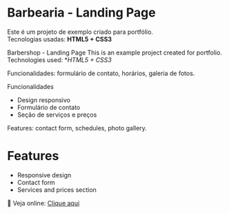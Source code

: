 # Barbearia - Landing Page                                                       

Este é um projeto de exemplo criado para portfólio.                    
Tecnologias usadas: **HTML5 + CSS3**                                        


Barbershop - Landing Page
This is an example project created for portfolio.
Technologies used: **HTML5 + CSS3*

Funcionalidades: formulário de contato, horários, galeria de fotos.

Funcionalidades
- Design responsivo
- Formulário de contato
- Seção de serviços e preços

Features: contact form, schedules, photo gallery.

# Features
- Responsive design
- Contact form
- Services and prices section

🔗 Veja online: [Clique aqui](https://pedro-h-dev.github.io)
